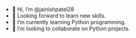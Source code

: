 - 👋 Hi, I’m @jainishpatel28
- 👀 Looking forward to learn new skills. 
- 🌱 I’m currently learning Python programming.
- 💞️ I’m looking to collaborate on Python projects. 

<!---
jainishpatel28/jainishpatel28 is a ✨ special ✨ repository because its `README.md` (this file) appears on your GitHub profile.
You can click the Preview link to take a look at your changes.
--->
